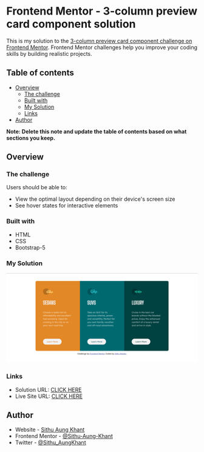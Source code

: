 # Frontend Mentor - 3-column preview card component solution

This is my solution to the [3-column preview card component challenge on Frontend Mentor](https://www.frontendmentor.io/challenges/3column-preview-card-component-pH92eAR2-). Frontend Mentor challenges help you improve your coding skills by building realistic projects.

## Table of contents

- [Overview](#overview)
  - [The challenge](#the-challenge)
  - [Built with](#built-with)
  - [My Solution](#my-solution)
  - [Links](#links)
- [Author](#author)

**Note: Delete this note and update the table of contents based on what sections you keep.**

## Overview

### The challenge

Users should be able to:

- View the optimal layout depending on their device's screen size
- See hover states for interactive elements

### Built with

- HTML
- CSS
- Bootstrap-5

### My Solution

![](./assets/solutions/desktop.png)

### Links

- Solution URL: [CLICK HERE](https://www.frontendmentor.io/solutions/3columnpreviewcardcompoentwithbootstrap5--782RHEsl4)
- Live Site URL: [CLICK HERE](https://3-column-preview-card-by-sithu-thedev.netlify.app/)

## Author

- Website - [Sithu Aung Khant](https://www.your-site.com)
- Frontend Mentor - [@Sithu-Aung-Khant](https://www.frontendmentor.io/profile/Sithu-Aung-Khant)
- Twitter - [@Sithu_AungKhant](https://twitter.com/Sithu_AungKhant)
